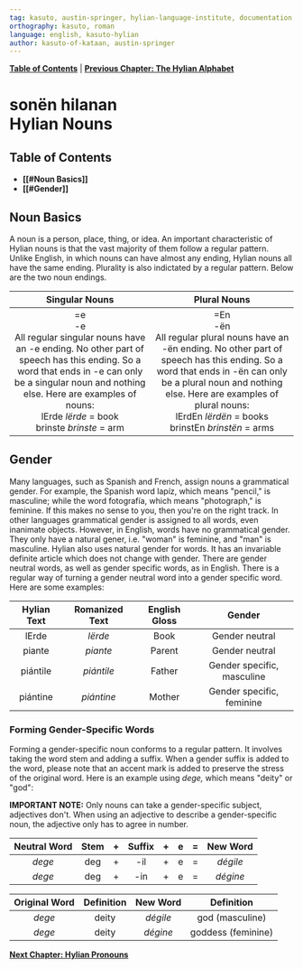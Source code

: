 ```yaml
---
tag: kasuto, austin-springer, hylian-language-institute, documentation, archive, nouns
orthography: kasuto, roman
language: english, kasuto-hylian
author: kasuto-of-kataan, austin-springer
---
```

**[Table of Contents](archival/kasuto_hli/00-toc)** | **[Previous Chapter: The Hylian Alphabet](archival/kasuto_hli/03-aktaie)**

# <span class="hylian_kas">sonën hilanan</span><br>Hylian Nouns

## Table of Contents

+ **[[#Noun Basics]]**
+ **[[#Gender]]**

## Noun Basics

A noun is a person, place, thing, or idea. An important characteristic of Hylian nouns is that the vast majority of them follow a regular pattern. Unlike English, in which nouns can have almost any ending, Hylian nouns all have the same ending. Plurality is also indictated by a regular pattern. Below are the two noun endings.

| Singular Nouns | Plural Nouns |
|:-:|:-:|
| <span class="hylian_kas">=e</span><br>-e<br>All regular singular nouns have an -e ending. No other part of speech has this ending. So a word that ends in -e can only be a singular noun and nothing else. Here are examples of nouns:<br><span class="hylian_kas">lErde</span> _lërde_ = book<br><span class="hylian_kas">brinste</span> _brinste_ = arm | <span class="hylian_kas">=En</span><br>-ën<br>All regular plural nouns have an -ën ending. No other part of speech has this ending. So a word that ends in -ën can only be a plural noun and nothing else. Here are examples of plural nouns:<br><span class="hylian_kas">lErdEn</span> _lërdën_ = books<br><span class="hylian_kas">brinstEn</span> _brinstën_ = arms |

## Gender

Many languages, such as Spanish and French, assign nouns a grammatical gender. For example, the Spanish word lapíz, which means "pencil," is masculine; while the word fotografía, which means "photograph," is feminine. If this makes no sense to you, then you're on the right track. In other languages grammatical gender is assigned to all words, even inanimate objects. However, in English, words have no grammatical gender. They only have a natural gener, i.e. "woman" is feminine, and "man" is masculine. Hylian also uses natural gender for words. It has an invariable definite article which does not change with gender. There are gender neutral words, as well as gender specific words, as in English. There is a regular way of turning a gender neutral word into a gender specific word. Here are some examples: 

| Hylian Text | Romanized Text | English Gloss | Gender |
|:-------:|:-----:|:-----:|:------:|
| <span class="hylian_kas">lErde</span> | _lërde_ | Book | Gender neutral |
| <span class="hylian_kas">piante</span> | _piante_ | Parent | Gender neutral |
| <span class="hylian_kas">piántile</span> | _piántile_ | Father | Gender specific, masculine |
| <span class="hylian_kas">piántine</span> | _piántine_ | Mother | Gender specific, feminine |

### Forming Gender-Specific Words

Forming a gender-specific noun conforms to a regular pattern. It involves taking the word stem and adding a suffix. When a gender suffix is added to the word, please note that an accent mark is added to preserve the stress of the original word. Here is an example using _dege,_ which means "deity" or "god":

**IMPORTANT NOTE:** Only nouns can take a gender-specific subject, adjectives don't. When using an adjective to describe a gender-specific noun, the adjective only has to agree in number. 
 
| Neutral Word | Stem | + | Suffix | + | e | = | New Word |
|:-:|:-:|:-:|:-:|:-:|:-:|:-:|:-:|
| _dege_| deg| +| -il| +| e| =| _dégile_ |
| _dege_| deg| +| -in| +| e| =| _dégine_ |

| Original Word | Definition | New Word | Definition |
|:-:|:-:|:-:|:-:|
| _dege_ | deity | _dégile_ | god (masculine) |
| _dege_ | deity | _dégine_ | goddess (feminine) |

**[Next Chapter: Hylian Pronouns](archival/kasuto_hli/06-asonën)**
